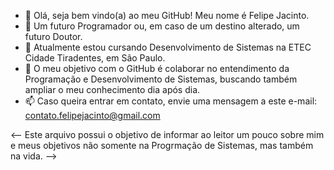 - 👋 Olá, seja bem vindo(a) ao meu GitHub! Meu nome é Felipe Jacinto.
- 👀 Um futuro Programador ou, em caso de um destino alterado, um futuro Doutor.
- 🌱 Atualmente estou cursando Desenvolvimento de Sistemas na ETEC Cidade Tiradentes, em São Paulo. 
- 💞️ O meu objetivo com o GitHub é colaborar no entendimento da Programação e Desenvolvimento de Sistemas, buscando também ampliar o meu conhecimento dia após dia.
- 📫 Caso queira entrar em contato, envie uma mensagem a este e-mail: contato.felipejacinto@gmail.com

<-- Este arquivo possui o objetivo de informar ao leitor um pouco sobre mim e meus objetivos não somente na Progrmação de Sistemas, mas também na vida. -->
